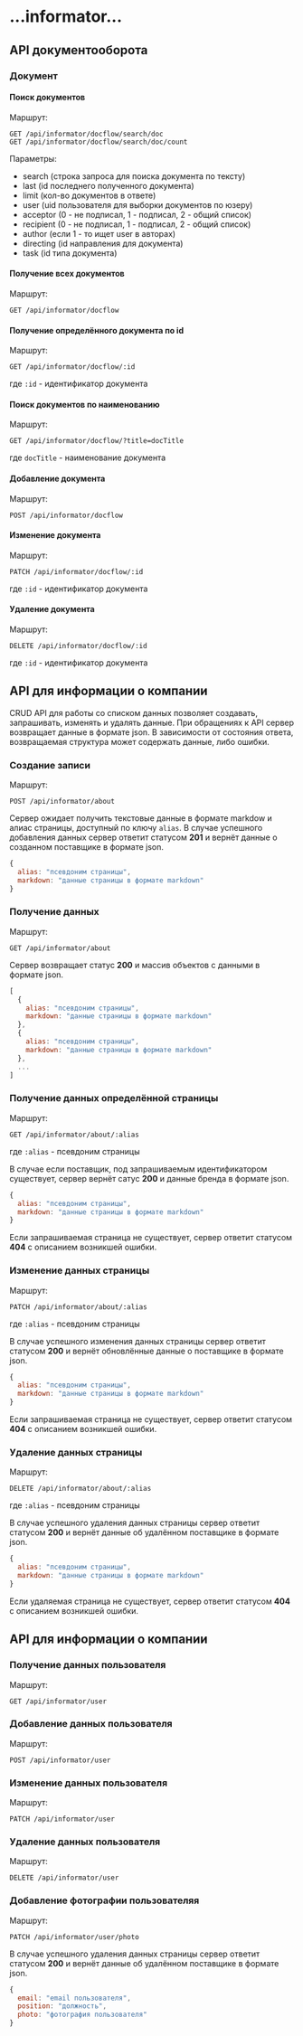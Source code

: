 # ...informator...


## API документооборота

### Документ

#### Поиск документов

Маршрут:
```
GET /api/informator/docflow/search/doc
GET /api/informator/docflow/search/doc/count
```

Параметры:
- search (строка запроса для поиска документа по тексту)
- last (id последнего полученного документа)
- limit (кол-во документов в ответе)
- user (uid пользователя для выборки документов по юзеру)
- acceptor (0 - не подписал,  1 - подписал, 2 - общий список)
- recipient (0 - не подписал,  1 - подписал, 2 - общий список)
- author (если 1 - то ищет user в авторах)
- directing (id направления для документа)
- task (id типа документа)


#### Получение всех документов

Маршрут:
```
GET /api/informator/docflow
```

#### Получение определённого документа по id 

Маршрут:
```
GET /api/informator/docflow/:id
```
где `:id` - идентификатор документа

#### Поиск документов по наименованию

Маршрут:
```
GET /api/informator/docflow/?title=docTitle
```
где `docTitle` - наименование документа


#### Добавление документа

Маршрут:
```
POST /api/informator/docflow
```

#### Изменение документа

Маршрут:
```
PATCH /api/informator/docflow/:id
```
где `:id` - идентификатор документа

#### Удаление документа

Маршрут:
```
DELETE /api/informator/docflow/:id
```
где `:id` - идентификатор документа





## API для информации о компании

CRUD API для работы со списком данных позволяет создавать, запрашивать, изменять и удалять данные.
При обращениях к API сервер возвращает данные в формате json. В зависимости от состояния ответа, возвращаемая структура может содержать данные, либо ошибки.

### Создание записи

Маршрут:
```
POST /api/informator/about
```

Сервер ожидает получить текстовые данные в формате markdow и алиас страницы, доступный по ключу `alias`.
В случае успешного добавления данных сервер ответит статусом **201** и вернёт данные о созданном поставщике в формате json.

```js
{
  alias: "псевдоним страницы",
  markdown: "данные страницы в формате markdown"
}
```

### Получение данных

Маршрут:
```
GET /api/informator/about
```

Сервер возвращает статус **200** и массив объектов с данными в формате json.

```js
[
  {
    alias: "псевдоним страницы",
    markdown: "данные страницы в формате markdown"
  },
  {
    alias: "псевдоним страницы",
    markdown: "данные страницы в формате markdown"
  },
  ...
]
```

### Получение данных определённой страницы

Маршрут:
```
GET /api/informator/about/:alias
```
где `:alias` - псевдоним страницы

В случае если поставщик, под запрашиваемым идентификатором существует, сервер вернёт сатус **200** и данные бренда в формате json.

```js
{
  alias: "псевдоним страницы",
  markdown: "данные страницы в формате markdown"
}
```

Если запрашиваемая страница не существует, сервер ответит статусом **404** с описанием возникшей ошибки.

### Изменение данных страницы

Маршрут:
```
PATCH /api/informator/about/:alias
```
где `:alias` - псевдоним страницы

В случае успешного изменения данных страницы сервер ответит статусом **200** и вернёт обновлённые данные о поставщике в формате json.

```js
{
  alias: "псевдоним страницы",
  markdown: "данные страницы в формате markdown"
}
```

Если запрашиваемая страница не существует, сервер ответит статусом **404** с описанием возникшей ошибки.

### Удаление данных страницы

Маршрут:
```
DELETE /api/informator/about/:alias
```
где `:alias` - псевдоним страницы

В случае успешного удаления данных страницы сервер ответит статусом **200** и вернёт данные об удалённом поставщике в формате json.

```js
{
  alias: "псевдоним страницы",
  markdown: "данные страницы в формате markdown"
}
```

Если удаляемая страница не существует, сервер ответит статусом **404** с описанием возникшей ошибки.



## API для информации о компании

### Получение данных пользователя

Маршрут:
```
GET /api/informator/user
```

### Добавление данных пользователя

Маршрут:
```
POST /api/informator/user
```

### Изменение данных пользователя

Маршрут:
```
PATCH /api/informator/user
```

### Удаление данных пользователя

Маршрут:
```
DELETE /api/informator/user
```

### Добавление фотографии пользователяя

Маршрут:
```
PATCH /api/informator/user/photo
```

В случае успешного удаления данных страницы сервер ответит статусом **200** и вернёт данные об удалённом поставщике в формате json.

```js
{
  email: "email пользователя",
  position: "должность",
  photo: "фотография пользователя"
}
```